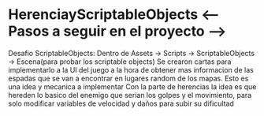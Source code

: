 # HerenciayScriptableObjects <-- Pasos a seguir en el proyecto -->
Desafio ScriptableObjects:
Dentro de Assets -> Scripts -> ScriptableObjects -> Escena(para probar los scriptable objects)
Se crearon cartas para implementarlo a la UI del juego a la hora de obtener mas informacion de las espadas que se van a encontrar en lugares random de los mapas.
Esto es una idea y mecanica a implementar
Con la parte de herencias la idea es que hereden lo basico del enemigo que serian los golpes y el movimiento, para solo modificar variables de velocidad y daños para subir su dificultad
